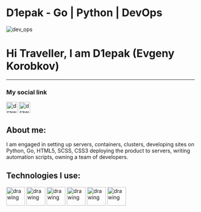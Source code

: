 # D1epak - Go | Python | DevOps 
![dev_ops](https://marvel-b1-cdn.bc0a.com/f00000000236551/dt-cdn.net/wp-content/uploads/2021/07/13429_ILL_DevOpsLoop.png "DevOps")

# Hi Traveller, I am D1epak (Evgeny Korobkov)

---
### My social link
<a href="https://github.com/D1epak"><img src="https://github.githubassets.com/pinned-octocat.svg" alt="drawing" style="width:30px;"/></a>
<a href="https://github.com/D1epak"><img src="https://www.gitbook.com/public/g/icons/favicon.ico" alt="drawing" style="width:30px;"/></a>

## About me:
I am engaged in setting up servers, containers, clusters, developing sites on Python, Go, HTML5, SCSS, CSS3 deploying the product to servers, writing automation scripts, owning a team of developers.


## Technologies I use:
<img src="https://upload.wikimedia.org/wikipedia/commons/thumb/0/05/Go_Logo_Blue.svg/800px-Go_Logo_Blue.svg.png" alt="drawing" style="width:50px;"/>
<img src="https://upload.wikimedia.org/wikipedia/commons/thumb/f/f8/Python_logo_and_wordmark.svg/2560px-Python_logo_and_wordmark.svg.png" alt="drawing" style="width:50px;"/>
<img src="https://timeweb.com/ru/community/article/8c/8cff847e5476455166bc8e4fc0778338.png" alt="drawing" style="width:50px;"/>
<img src="https://encrypted-tbn0.gstatic.com/images?q=tbn:ANd9GcSIUehFsonMFhIfp81uHqa1uDymp88u8aC8vQ&usqp=CAU" alt="drawing" style="width:50px;"/>
<img src="https://kubernetes.io/images/kubernetes-horizontal-color.png" alt="drawing" style="width:50px;"/>
<img src="https://www.ovhcloud.com/sites/default/files/styles/large_screens_1x/public/2021-09/ECX-1909_Hero_PostgreSQL_600x400%402x.png" alt="drawing" style="width:50px;"/>
